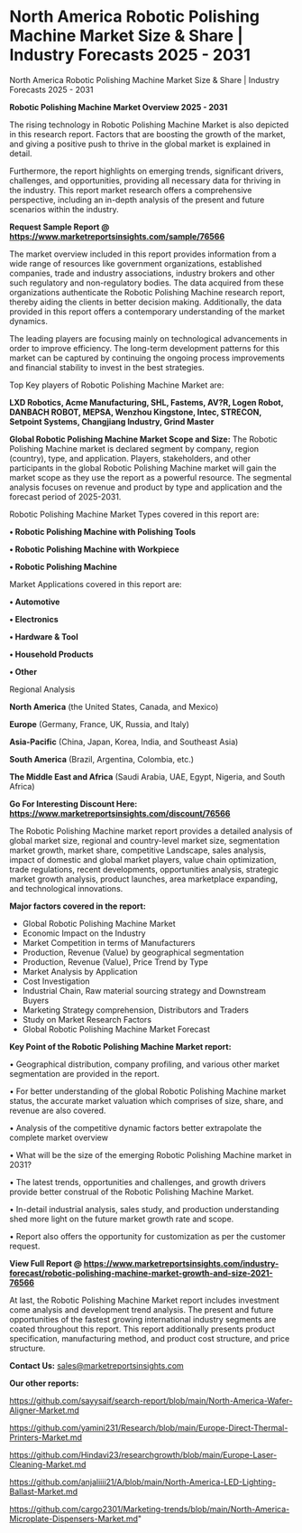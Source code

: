 # North America Robotic Polishing Machine Market Size & Share | Industry Forecasts 2025 - 2031
North America Robotic Polishing Machine Market Size & Share | Industry Forecasts 2025 - 2031

<Strong> Robotic Polishing Machine Market Overview 2025 - 2031</strong>

The rising technology in Robotic Polishing Machine Market is also depicted in this research report. Factors that are boosting the growth of the market, and giving a positive push to thrive in the global market is explained in detail.

Furthermore, the report highlights on emerging trends, significant drivers, challenges, and opportunities, providing all necessary data for thriving in the industry. This report market research offers a comprehensive perspective, including an in-depth analysis of the present and future scenarios within the industry.

<strong>Request Sample Report @ <a href=https://www.marketreportsinsights.com/sample/76566>https://www.marketreportsinsights.com/sample/76566</a></strong>

The market overview included in this report provides information from a wide range of resources like government organizations, established companies, trade and industry associations, industry brokers and other such regulatory and non-regulatory bodies. The data acquired from these organizations authenticate the Robotic Polishing Machine research report, thereby aiding the clients in better decision making. Additionally, the data provided in this report offers a contemporary understanding of the market dynamics.

The leading players are focusing mainly on technological advancements in order to improve efficiency. The long-term development patterns for this market can be captured by continuing the ongoing process improvements and financial stability to invest in the best strategies.

Top Key players of Robotic Polishing Machine Market are:

<strong>LXD Robotics, Acme Manufacturing, SHL, Fastems, AV?R, Logen Robot, DANBACH ROBOT, MEPSA, Wenzhou Kingstone, Intec, STRECON, Setpoint Systems, Changjiang Industry, Grind Master</strong>

<strong><b>Global Robotic Polishing Machine Market Scope and Size:</b></strong>
The Robotic Polishing Machine market is declared segment by company, region (country), type, and application. Players, stakeholders, and other participants in the global Robotic Polishing Machine market will gain the market scope as they use the report as a powerful resource. The segmental analysis focuses on revenue and product by type and application and the forecast period of 2025-2031.

Robotic Polishing Machine Market Types covered in this report are:

<strong>• Robotic Polishing Machine with Polishing Tools

• Robotic Polishing Machine with Workpiece

• Robotic Polishing Machine</strong>

Market Applications covered in this report are:

<strong>• Automotive

• Electronics

• Hardware & Tool

• Household Products

• Other</strong> 

Regional Analysis

<strong>North America</strong> (the United States, Canada, and Mexico)

<strong>Europe</strong> (Germany, France, UK, Russia, and Italy)

<strong>Asia-Pacific</strong> (China, Japan, Korea, India, and Southeast Asia)

<strong>South America</strong> (Brazil, Argentina, Colombia, etc.)

<strong>The Middle East and Africa</strong> (Saudi Arabia, UAE, Egypt, Nigeria, and South Africa)

<strong>Go For Interesting Discount Here: <a href=https://www.marketreportsinsights.com/discount/76566>https://www.marketreportsinsights.com/discount/76566</a></strong>

The Robotic Polishing Machine market report provides a detailed analysis of global market size, regional and country-level market size, segmentation market growth, market share, competitive Landscape, sales analysis, impact of domestic and global market players, value chain optimization, trade regulations, recent developments, opportunities analysis, strategic market growth analysis, product launches, area marketplace expanding, and technological innovations.

<strong><b>Major factors covered in the report:</b></strong>
<ul>
  <li>Global Robotic Polishing Machine Market </li>
  <li>Economic Impact on the Industry</li>
  <li>Market Competition in terms of Manufacturers</li>
  <li>Production, Revenue (Value) by geographical segmentation</li>
  <li>Production, Revenue (Value), Price Trend by Type</li>
  <li>Market Analysis by Application</li>
  <li>Cost Investigation</li>
  <li>Industrial Chain, Raw material sourcing strategy and Downstream Buyers</li>
  <li>Marketing Strategy comprehension, Distributors and Traders</li>
  <li>Study on Market Research Factors</li>
  <li>Global Robotic Polishing Machine Market Forecast</li>
</ul>

<strong><b>Key Point of the Robotic Polishing Machine Market report:</b></strong>

• Geographical distribution, company profiling, and various other market segmentation are provided in the report.

• For better understanding of the global Robotic Polishing Machine market status, the accurate market valuation which comprises of size, share, and revenue are also covered.

• Analysis of the competitive dynamic factors better extrapolate the complete market overview

• What will be the size of the emerging Robotic Polishing Machine market in 2031?

• The latest trends, opportunities and challenges, and growth drivers provide better construal of the Robotic Polishing Machine Market.

• In-detail industrial analysis, sales study, and production understanding shed more light on the future market growth rate and scope.

• Report also offers the opportunity for customization as per the customer request.

<strong><b>View Full Report @ <a href=https://www.marketreportsinsights.com/industry-forecast/robotic-polishing-machine-market-growth-and-size-2021-76566>https://www.marketreportsinsights.com/industry-forecast/robotic-polishing-machine-market-growth-and-size-2021-76566</a></b></strong>


At last, the Robotic Polishing Machine Market report includes investment come analysis and development trend analysis. The present and future opportunities of the fastest growing international industry segments are coated throughout this report. This report additionally presents product specification, manufacturing method, and product cost structure, and price structure.

<strong>Contact Us:</strong>
sales@marketreportsinsights.com

<strong>Our other reports:</strong>

<a href=https://github.com/sayysaif/search-report/blob/main/North-America-Wafer-Aligner-Market.md>https://github.com/sayysaif/search-report/blob/main/North-America-Wafer-Aligner-Market.md</a>

<a href=https://github.com/yamini231/Research/blob/main/Europe-Direct-Thermal-Printers-Market.md>https://github.com/yamini231/Research/blob/main/Europe-Direct-Thermal-Printers-Market.md</a>

<a href=https://github.com/Hindavi23/researchgrowth/blob/main/Europe-Laser-Cleaning-Market.md>https://github.com/Hindavi23/researchgrowth/blob/main/Europe-Laser-Cleaning-Market.md</a>

<a href=https://github.com/anjaliiii21/A/blob/main/North-America-LED-Lighting-Ballast-Market.md>https://github.com/anjaliiii21/A/blob/main/North-America-LED-Lighting-Ballast-Market.md</a>

<a href=https://github.com/cargo2301/Marketing-trends/blob/main/North-America-Microplate-Dispensers-Market.md>https://github.com/cargo2301/Marketing-trends/blob/main/North-America-Microplate-Dispensers-Market.md</a>"
